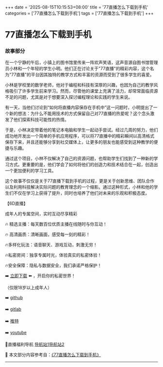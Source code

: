+++
date = '2025-08-15T10:15:53+08:00'
title = '77直播怎么下载到手机'
categories = ['77直播怎么下载到手机']
tags = ['77直播怎么下载到手机']
+++

# 77直播怎么下载到手机

### 故事部分

在一个宁静的午后，小镇上的图书馆里传来一阵欢声笑语，这声音源自图书馆管理员小林和一个年轻的学生小明。他们正在讨论关于"77直播"的精彩内容，这个名为"77直播"的平台因其独特的教学方式和丰富的资源而受到了很多学生的喜爱。

小林是学校里的数学老师，他对于编程和科技有深厚的兴趣，也因为自己的教学风格吸引了许多学生前来学习。然而，尽管他的课堂上充满了活力，却常常面临资源不足的问题，尤其是对于想要深入探讨编程理论和实践的学生来说。

有一天，当他们讨论到“如何将直播内容保存在手机中”这一问题时，小明提出了一个新的想法：为什么不能用技术的方式保留自己对77直播的热爱呢？这个念头激发了他们探索科技可能性的热情。

于是，小林决定带着他的笔记本电脑和学生一起动手尝试。经过几周的努力，他们成功地开发出一个简单的手机应用程序，可以将77直播中的精彩瞬间以高清格式保存下来，并且还能够分享到社交媒体上，让更多的朋友也能感受到这种教学的便捷与乐趣。

通过这个项目，小林不仅解决了自己的资源问题，也帮助学生们找到了一种新的学习方式。更重要的是，他们学会了如何将他们的创造力和技术结合在一起，创造出一个更加便利的学习工具。

这个故事不仅仅是关于77直播下载到手机的过程，更是关于创新思维、团队合作以及利用科技解决实际问题的教育理念的一个缩影。通过这种形式，小林和他的学生们不仅在学习上获得了提升，同时也培养了他们对未来的乐观和积极态度。

【6D直播】

 成年人的专属空间，实时互动尽享精彩

🔥 精选主播：每天数百位优质主播在线随时与你互动！

🔥 高清画质：清晰画面，感受每一刻的精彩！

🔥多样化玩法：语音聊天、游戏互动，刺激无穷！

🔥私密房间：独享专属时光，体验真实的私密体验！

🔥安全保障：隐私与数据安全，我们承诺严格保护！

➡️ [立即下载](https://down123.s3.ap-east-1.amazonaws.com/down/down.html?channelCode=blog) ⬅️ ，开启你的私密世界！

 （仅限18岁以上成年人）

➡️ [github](https://aldult-live.github.io/)

➡️ [gitlab](https://seo-09598d.gitlab.io/)

➡️ [推特](https://x.com/wegame33)

➡️ [youtube](https://www.youtube.com/@6Dlive)

🔞直播福利导航   [导航站1](https://webstack-86085a.gitlab.io/)[导航站2](https://onlygit123-2.github.io/)

📘 本文部分内容参考自：[《77直播怎么下载到手机》](https://webstack-hugo-6.pages.dev/)

---
